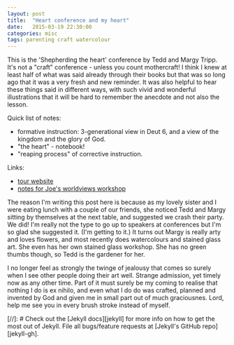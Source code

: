 ```yaml
---
layout: post
title:  "Heart conference and my heart"
date:   2015-03-19 22:30:00
categories: misc
tags: parenting craft watercolour
---
```


This is the 'Shepherding the heart' conference by Tedd and Margy Tripp.  It's not a "craft" conference - unless you count mothercraft! I think I knew at least half of what was said already through their books but that was so long ago that it was a very fresh and new reminder.  It was also helpful to hear these things said in different ways, with such vivid and wonderful illustrations that it will be hard to remember the anecdote and not also the lesson.

Quick list of notes:

  - formative instruction: 3-generational view in Deut 6, and a view of the kingdom and the glory of God.
  - "the heart" - notebook!
  - "reaping process" of corrective instruction.

Links:

  - [tour website](http://shepherdingthehearttour.co.nz/)
  - [notes for Joe's worldviews workshop](http://shepherdingthehearttour.co.nz/wp-content/uploads/2014/06/Tackling-the-isms-Worldview-Overview-Full-Notes.pdf)

The reason I'm writing this post here is because as my lovely sister and I were eating lunch with a couple of our friends, she noticed Tedd and Margy sitting by themselves at the next table, and suggested we crash their party. We did! I'm really not the type to go up to speakers at conferences but I'm so glad she suggested it. (I'm getting to it.)
It turns out Margy is really arty and loves flowers, and most recently does watercolours and stained glass art. She even has her own stained glass workshop. She has no green thumbs though, so Tedd is the gardener for her.

I no longer feel as strongly the twinge of jealousy that comes so surely when I see other people doing their art well. Strange admission, yet timely now as any other time. Part of it must surely be my coming to realise that nothing I do is ex nihilo, and even what I do do was crafted, planned and invented by God and given me in small part out of much graciousnes. Lord, help me see you in every brush stroke instead of myself.

[//]: # Check out the [Jekyll docs][jekyll] for more info on how to get the most out of Jekyll. File all bugs/feature requests at [Jekyll's GitHub repo][jekyll-gh].
